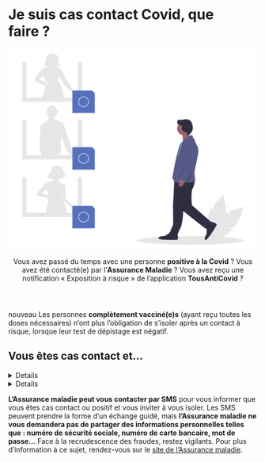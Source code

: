 # Je suis cas contact Covid, que faire ?

<img src="illustrations/contactarisque.svg">

<header>
    <p class="big">Vous avez passé du temps avec une personne <b>positive à la Covid</b> ? Vous avez été contacté(e) par l’<b>Assurance Maladie</b> ? Vous avez reçu une notification « Exposition à risque » de l’application <b>TousAntiCovid</b> ?</p>
</header>

<div class="conseil">

<span class="nouveau">nouveau</span> Les personnes **complètement vacciné(e)s** (ayant reçu toutes les doses nécessaires) n’ont plus l’obligation de s’isoler après un contact à risque, lorsque leur test de dépistage est négatif.

</div>

## Vous êtes cas contact et…

<details id="schema-vaccinal-incomplet">

.. summary:: vous n’êtes pas vacciné(e) (schéma vaccinal incomplet)

<div class="conseil conseil-jaune">

Vous êtes concerné(e) si :

* vous n’avez pas reçu toutes les doses nécessaires (1 ou 2 doses) ;
* vous avez reçu votre dernière dose depuis moins de 7 jours (Pfizer, Moderna, AstraZeneca) ou moins de 28 jours (Janssen) ;
* vous souffrez d’une forte immunodépression qui réduit l’efficacité du vaccin.

</div>

<p class="big">Voici ce que nous vous conseillons de faire :</p>

### 1. Faire un test et vous isoler

<div class="conseil">

Faites un **test antigénique** en pharmacie **immédiatement** (voir la [carte des lieux de test](https://www.sante.fr/cf/centres-depistage-covid.html)) et **restez isolé(e)**.

</div>

* Si le test est **positif**, restez en **isolement au moins 10 jours** à partir de la date du test.

* Si le test est **négatif**, restez **en isolement** et effectuez un test de contrôle (voir ci-dessous).

Si vous ne pouvez pas **télétravailler**, vous pouvez [demander un arrêt de travail](https://declare.ameli.fr/isolement/conditions) sans délai de carence, pour pouvoir vous isoler en attendant le résultat du test.

Si votre test est **positif**, les autres membres de votre foyer seront considérés comme **cas contact**, et devront :

* se maintenir **en isolement** eux aussi (les enfants ne doivent pas aller à l’**école**) ;
* faire un **test antigénique immédiatement** (voir la [carte des lieux de test](https://www.sante.fr/cf/centres-depistage-covid.html)).

### 2. Faire un test de contrôle

<div class="conseil">

Si votre premier test était **négatif**, vous devez faire un test de contrôle :

* **7 jours après votre dernier contact** avec la personne malade, pour confirmer que vous n’avez pas été contaminé(e).
* **7 jours après la guérison** de la personne malade (soit 17 jours depuis son test positif ou le début de ses symptômes), si vous êtes en **contact régulier** avec elle (partage de foyer par exemple).

</div>

Si le résultat de ce test de contrôle est :

* **négatif** : vous pourrez lever votre isolement ;
* **positif** : restez en isolement au moins 10 jours à partir de la date du test, et surveillez l’apparition de symptômes.

</details>

<details id="schema-vaccinal-complet">

.. summary:: vous êtes vacciné(e) (schéma vaccinal complet)

<div class="conseil conseil-jaune">

Vous êtes concerné(e) si :

* vous avez reçu toutes les doses nécessaires (1 ou 2 doses) ;
* vous avez reçu la dernière dose prévue depuis plus de 7 jours (Pfizer, Moderna, AstraZeneca) ou plus de 28 jours (Janssen) ;
* vous ne souffrez pas d’immunodépression.

</div>

<p class="big">Voici ce que nous vous conseillons de faire :</p>

### 1. Faire un test

<div class="conseil">

Faire un **test antigénique** en pharmacie **immédiatement** (voir la [carte des lieux de test](https://www.sante.fr/cf/centres-depistage-covid.html)).

</div>

* Si le test est **positif**, restez en **isolement au moins 10 jours** à partir de la date du test. Pas besoin de faire un test de contrôle pour sortir de l’isolement.

* Si le test est **négatif**, il ne faut pas vous isoler mais restez prudent(e) :
    * portez le masque à l’intérieur et à l’extérieur, même dans les lieux qui ne l’exigent plus (restaurant, musées…) ;
    * évitez de rencontrer des personnes vulnérables ou fragiles ;
    * surveillez votre état : température, symptômes…

Si votre test est **positif**, les autres membres de votre foyer seront considérés comme **cas contact**, et devront, selon leur situation personnelle (schéma vaccinal complet ou non) :

* se maintenir **en isolement** eux aussi (les enfants ne doivent pas aller à l’**école**) ;
* faire un **test antigénique immédiatement** (voir la [carte des lieux de test](https://www.sante.fr/cf/centres-depistage-covid.html)).


### 2. Faire un test de contrôle

<div class="conseil">

Si votre premier test était **négatif**, vous devez faire un test de contrôle :

* **7 jours après votre dernier contact** avec la personne malade, pour confirmer que vous n’avez pas été contaminé(e).
* **7 jours après la guérison** de la personne malade (soit 17 jours depuis son test positif ou le début de ses symptômes), si vous êtes en **contact régulier** avec elle (partage de foyer par exemple).

</div>

Si le résultat de ce test de contrôle est :

* **négatif** : vous pourrez retirer le masque dans les lieux où il n’est plus obligatoire et reprendre prudemment votre vie sociale ;
* **positif** : il faut vous isoler au moins 10 jours à partir de la date du test, et surveiller l’apparition de symptômes. Il n’est pas nécessaire de faire un test de contrôle pour sortir de l’isolement.

<div class="conseil conseil-jaune">

Attention, si vous ressentez des **symptômes** avant la date prévue de votre test de contrôle (17<sup>e</sup> jour), il faut vous faire tester immédiatement et vous isoler en attendant le résultat.

</div>

</details>

<div class="conseil conseil-jaune">

**L’Assurance maladie peut vous contacter par SMS** pour vous informer que vous êtes cas contact ou positif et vous inviter à vous isoler. Les SMS peuvent prendre la forme d’un échange guidé, mais **l’Assurance maladie ne vous demandera pas de partager des informations personnelles telles que : numéro de sécurité sociale, numéro de carte bancaire, mot de  passe...** Face à la recrudescence des fraudes, restez vigilants. Pour plus d’information à ce sujet, rendez-vous sur le [site de l’Assurance maladie](https://www.ameli.fr/hauts-de-seine/assure/droits-demarches/principes/attention-appels-courriels-frauduleux).

</div>
